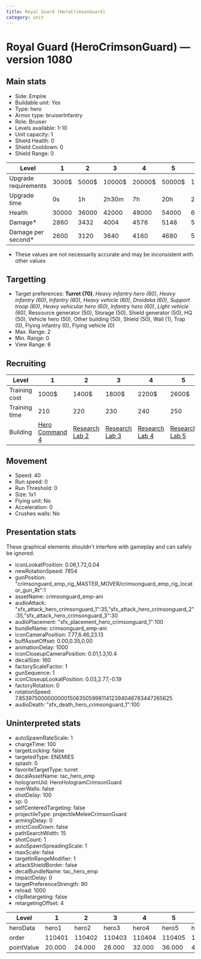```yaml
---
title: Royal Guard (HeroCrimsonGuard)
category: unit
---
```


# Royal Guard (HeroCrimsonGuard) — version 1080

## Main stats

  * Side: Empire
  * Buildable unit: Yes
  * Type: hero
  * Armor type: bruiserInfantry
  * Role: Bruiser
  * Levels available: 1-10
  * Unit capacity: 1
  * Shield Health: 0
  * Shield Cooldown: 0
  * Shield Range: 0

|Level               |1    |2    |3     |4     |5     |6      |7      |8      |9       |10      |
|--------------------|-----|-----|------|------|------|-------|-------|-------|--------|--------|
|Upgrade requirements|3000$|5000$|10000$|20000$|50000$|135000$|225000$|450000$|1500000$|2500000$|
|Upgrade time        |0s   |1h   |2h30m |7h    |20h   |2d12h  |4d     |6d     |1w1d    |1w5d    |
|Health              |30000|36000|42000 |48000 |54000 |60000  |66000  |72000  |78000   |90000   |
|Damage*             |2860 |3432 |4004  |4576  |5148  |5720   |6292   |6864   |7436    |8580    |
|Damage per second*  |2600 |3120 |3640  |4160  |4680  |5200   |5720   |6240   |6760    |7800    |

* These values are not necessarily accurate and may be inconsistent with other values

## Targetting

  * Target preferences: **Turret (70)**, _Heavy infantry hero (60)_, _Heavy infantry (60)_, _Infantry (60)_, _Heavy vehicle (60)_, _Droideka (60)_, _Support troop (60)_, _Heavy vehicular hero (60)_, _Infantry hero (60)_, _Light vehicle (60)_, Ressource generator (50), Storage (50), Shield generator (50), HQ (50), Vehicle hero (50), Other building (50), Shield (50), Wall (1), Trap (0), Flying infantry (0), Flying vehicle (0)
  * Max. Range: 2
  * Min. Range: 0
  * View Range: 8

## Recruiting

|Level        |1                                           |2                                      |3                                      |4                                      |5                                      |6                                      |7                                      |8                                      |9                                      |10                                      |
|-------------|--------------------------------------------|---------------------------------------|---------------------------------------|---------------------------------------|---------------------------------------|---------------------------------------|---------------------------------------|---------------------------------------|---------------------------------------|----------------------------------------|
|Training cost|1000$                                       |1400$                                  |1800$                                  |2200$                                  |2600$                                  |3000$                                  |3400$                                  |4000$                                  |4200$                                  |4600$                                   |
|Training time|210                                         |220                                    |230                                    |240                                    |250                                    |260                                    |270                                    |560                                    |580                                    |600                                     |
|Building     |[Hero Command 4](empireTacticalCommand.html)|[Research Lab 2](empireOffenseLab.html)|[Research Lab 3](empireOffenseLab.html)|[Research Lab 4](empireOffenseLab.html)|[Research Lab 5](empireOffenseLab.html)|[Research Lab 6](empireOffenseLab.html)|[Research Lab 7](empireOffenseLab.html)|[Research Lab 8](empireOffenseLab.html)|[Research Lab 9](empireOffenseLab.html)|[Research Lab 10](empireOffenseLab.html)|

## Movement

  * Speed: 40
  * Run speed: 0
  * Run Threshold: 0
  * Size: 1x1
  * Flying unit: No
  * Acceleration: 0
  * Crushes walls: No

## Presentation stats

These graphical elements shouldn't interfere with gameplay and can safely be ignored.

  * iconLookatPosition: 0.06,1.72,0.04
  * newRotationSpeed: 7854
  * gunPosition: "crimsonguard_emp_rig_MASTER_MOVER/crimsonguard_emp_rig_locator_gun_Rt":1
  * assetName: crimsonguard_emp-ani
  * audioAttack: "sfx_attack_hero_crimsonguard_1":35,"sfx_attack_hero_crimsonguard_2":35,"sfx_attack_hero_crimsonguard_3":30
  * audioPlacement: "sfx_placement_hero_crimsonguard_1":100
  * bundleName: crimsonguard_emp-ani
  * iconCameraPosition: 7.77,6.46,23.13
  * buffAssetOffset: 0.00,0.35,0.00
  * animationDelay: 1000
  * iconCloseupCameraPosition: 0.01,1.3,10.4
  * decalSize: 160
  * factoryScaleFactor: 1
  * gunSequence: 1
  * iconCloseupLookatPosition: 0.03,2.77,-0.19
  * factoryRotation: 0
  * rotationSpeed: 7.8539750000000001506350599811412394046783447265625
  * audioDeath: "sfx_death_hero_crimsonguard_1":100

## Uninterpreted stats

  * autoSpawnRateScale: 1
  * chargeTime: 100
  * targetLocking: false
  * targetedType: ENEMIES
  * splash: 0
  * favoriteTargetType: turret
  * decalAssetName: tac_hero_emp
  * hologramUid: HeroHologramCrimsonGuard
  * overWalls: false
  * shotDelay: 100
  * xp: 0
  * selfCenteredTargeting: false
  * projectileType: projectileMeleeCrimsonGuard
  * armingDelay: 0
  * strictCoolDown: false
  * pathSearchWidth: 15
  * shotCount: 1
  * autoSpawnSpreadingScale: 1
  * maxScale: false
  * targetInRangeModifier: 1
  * attackShieldBorder: false
  * decalBundleName: tac_hero_emp
  * impactDelay: 0
  * targetPreferenceStrength: 90
  * reload: 1000
  * clipRetargeting: false
  * retargetingOffset: 4

|Level     |1     |2     |3     |4     |5     |6     |7     |8     |9     |10    |
|----------|------|------|------|------|------|------|------|------|------|------|
|heroData  |hero1 |hero2 |hero3 |hero4 |hero5 |hero6 |hero7 |hero8 |hero9 |hero10|
|order     |110401|110402|110403|110404|110405|110406|110407|110408|110409|110410|
|pointValue|20.000|24.000|28.000|32.000|36.000|40.000|44.000|48.000|52.000|60.000|

